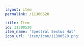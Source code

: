 ```yaml
---
layout: item
permalink: /11300520

title: Item
id: 11300520
item_name: 'Spectral Sextus Hat'
icon_url: 'item/icon/11300520.png'
---
```

